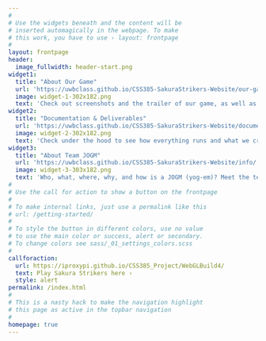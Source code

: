```yaml
---
#
# Use the widgets beneath and the content will be
# inserted automagically in the webpage. To make
# this work, you have to use › layout: frontpage
#
layout: frontpage
header:
  image_fullwidth: header-start.png
widget1:
  title: "About Our Game"
  url: 'https://uwbclass.github.io/CSS385-SakuraStrikers-Website/our-game/'
  image: widget-1-302x182.png
  text: 'Check out screenshots and the trailer of our game, as well as where to play it!'
widget2:
  title: "Documentation & Deliverables"
  url: 'https://uwbclass.github.io/CSS385-SakuraStrikers-Website/documentation/'
  image: widget-2-302x182.png
  text: 'Check under the hood to see how everything runs and what we created for CSS 385!'
widget3:
  title: "About Team JOGM"
  url: 'https://uwbclass.github.io/CSS385-SakuraStrikers-Website/info/'
  image: widget-3-303x182.png
  text: 'Who, what, where, why, and how is a JOGM (yog-em)? Meet the team and course!'
#
# Use the call for action to show a button on the frontpage
#
# To make internal links, just use a permalink like this
# url: /getting-started/
#
# To style the button in different colors, use no value
# to use the main color or success, alert or secondary.
# To change colors see sass/_01_settings_colors.scss
#
callforaction:
  url: https://iproxypi.github.io/CSS385_Project/WebGLBuild4/
  text: Play Sakura Strikers here ›
  style: alert
permalink: /index.html
#
# This is a nasty hack to make the navigation highlight
# this page as active in the topbar navigation
#
homepage: true
---
```

